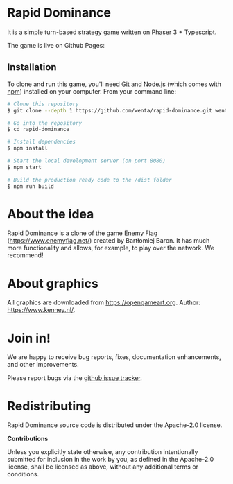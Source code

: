 # Rapid Dominance

It is a simple turn-based strategy game written on Phaser 3 + Typescript.

The game is live on Github Pages:

## Installation

To clone and run this game, you'll need [Git](https://git-scm.com) and [Node.js](https://nodejs.org/en/download/) (which comes with [npm](http://npmjs.com)) installed on your computer. From your command line:

```bash
# Clone this repository
$ git clone --depth 1 https://github.com/wenta/rapid-dominance.git wenta/rapid-dominance

# Go into the repository
$ cd rapid-dominance

# Install dependencies
$ npm install

# Start the local development server (on port 8080)
$ npm start

# Build the production ready code to the /dist folder
$ npm run build
```

# About the idea

Rapid Dominance is a clone of the game Enemy Flag (https://www.enemyflag.net/) created by Bartłomiej Baron. It has much more functionality and allows, for example, to play over the network. We recommend!


# About graphics

All graphics are downloaded from https://opengameart.org. Author: https://www.kenney.nl/. 

# Join in!

We are happy to receive bug reports, fixes, documentation enhancements, and other improvements.

Please report bugs via the
[github issue tracker](http://github.com/wenta/rapid-dominance/issues).

# Redistributing

Rapid Dominance source code is distributed under the Apache-2.0 license.

**Contributions**

Unless you explicitly state otherwise, any contribution intentionally submitted
for inclusion in the work by you, as defined in the Apache-2.0 license, shall be
licensed as above, without any additional terms or conditions.
